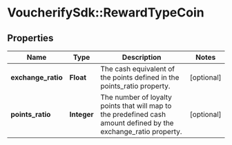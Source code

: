 # VoucherifySdk::RewardTypeCoin

## Properties

| Name | Type | Description | Notes |
| ---- | ---- | ----------- | ----- |
| **exchange_ratio** | **Float** | The cash equivalent of the points defined in the points_ratio property. | [optional] |
| **points_ratio** | **Integer** | The number of loyalty points that will map to the predefined cash amount defined by the exchange_ratio property. | [optional] |

